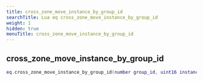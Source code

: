 ```yaml
---
title: cross_zone_move_instance_by_group_id
searchTitle: Lua eq cross_zone_move_instance_by_group_id
weight: 1
hidden: true
menuTitle: cross_zone_move_instance_by_group_id
---
```

## cross_zone_move_instance_by_group_id
```lua
eq.cross_zone_move_instance_by_group_id(number group_id, uint16 instance_id) -- void
```